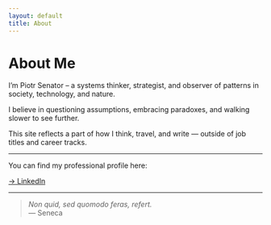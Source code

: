 ```yaml
---
layout: default
title: About
---
```


# About Me

I’m Piotr Senator – a systems thinker, strategist, and observer of patterns in society, technology, and nature.

I believe in questioning assumptions, embracing paradoxes, and walking slower to see further.

This site reflects a part of how I think, travel, and write — outside of job titles and career tracks.

---

You can find my professional profile here:

[→ LinkedIn](https://linkedin.com/in/piotrsenator)

---

> *Non quid, sed quomodo feras, refert.*  
> — Seneca
